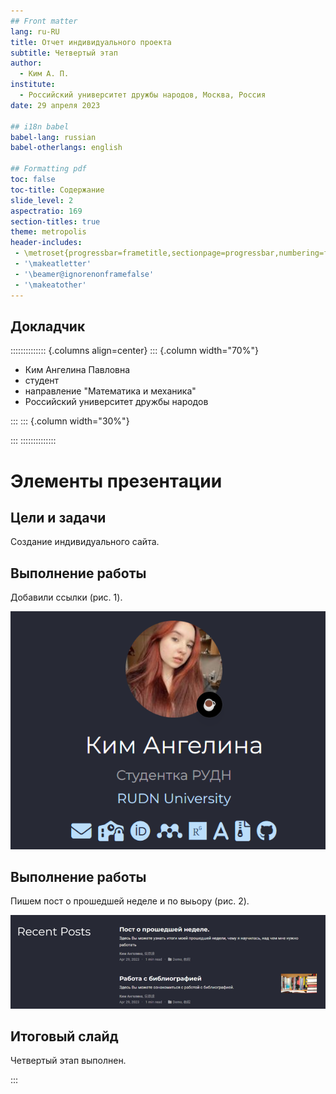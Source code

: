 ```yaml
---
## Front matter
lang: ru-RU
title: Отчет индивидуального проекта 
subtitle: Четвертый этап
author:
  - Ким А. П.
institute:
  - Российский университет дружбы народов, Москва, Россия
date: 29 апреля 2023

## i18n babel
babel-lang: russian
babel-otherlangs: english

## Formatting pdf
toc: false
toc-title: Содержание
slide_level: 2
aspectratio: 169
section-titles: true
theme: metropolis
header-includes:
 - \metroset{progressbar=frametitle,sectionpage=progressbar,numbering=fraction}
 - '\makeatletter' 
 - '\beamer@ignorenonframefalse'
 - '\makeatother'
---
```



## Докладчик

:::::::::::::: {.columns align=center}
::: {.column width="70%"}

  * Ким Ангелина Павловна
  * студент
  * направление "Математика и механика"
  * Российский университет дружбы народов


:::
::: {.column width="30%"}



:::
::::::::::::::




# Элементы презентации


## Цели и задачи

Создание индивидуального сайта.

## Выполнение работы

Добавили ссылки (рис. 1).

![Ссылки](image/1.png)

## Выполнение работы

Пишем пост о прошедшей неделе и по выьору (рис. 2).

![Посты](image/2.png)


## Итоговый слайд

Четвертый этап выполнен.



:::
